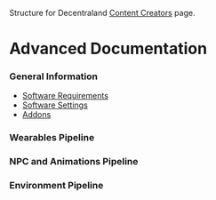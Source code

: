 Structure for Decentraland [Content Creators](https://docs.decentraland.org/creator/) page.

# Advanced Documentation
### General Information
- [Software Requirements](https://github.com/the-ankou/advanced-documentation/wiki/Software-Requirements)
- [Software Settings](https://github.com/the-ankou/advanced-documentation/wiki/Software-Settings)
- [Addons](https://github.com/the-ankou/advanced-documentation/wiki/Addons)

### Wearables Pipeline
### NPC and Animations Pipeline
### Environment Pipeline